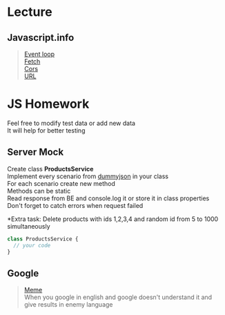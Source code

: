 # Lecture

## Javascript.info

> [Event loop](https://dev.to/lydiahallie/javascript-visualized-promises-async-await-5gke)  
> [Fetch](https://uk.javascript.info/fetch)  
> [Cors](https://uk.javascript.info/fetch-crossorigin)  
> [URL](https://uk.javascript.info/url)

# JS Homework

Feel free to modify test data or add new data  
It will help for better testing

## Server Mock

Create class **ProductsService**  
Implement every scenario from [dummyjson](https://dummyjson.com/docs/products) in your class  
For each scenario create new method  
Methods can be static  
Read response from BE and console.log it or store it in class properties  
Don't forget to catch errors when request failed

\*Extra task: Delete products with ids 1,2,3,4 and random id from 5 to 1000 simultaneously

```javascript
class ProductsService {
  // your code
}
```

## Google

> [Meme](https://youtube.com/clip/UgkxBxChhcj_2ZH0QAR0qpxwicFOKnhpbKWa?si=m3OaEi9qM16I3Oyh)  
> When you google in english and google doesn't understand it and give results in enemy language
